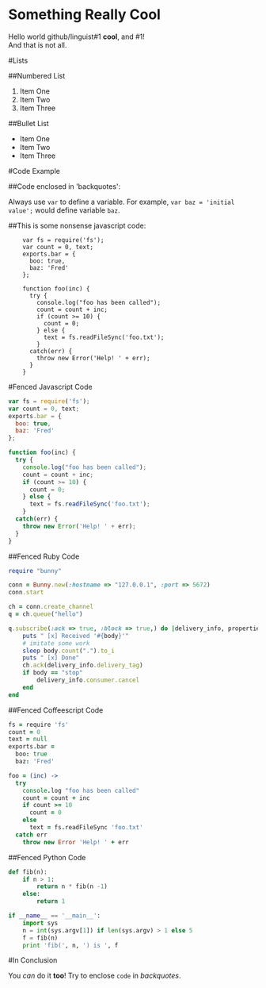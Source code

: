 Something Really Cool
=========

Hello world github/linguist#1 **cool**, and #1!   
And that is not all.

#Lists

##Numbered List

1. Item One
1. Item Two
1. Item Three

##Bullet List

* Item One
* Item Two
* Item Three

#Code Example

##Code enclosed in 'backquotes':

Always use `var` to define a variable. For example, `var baz = 'initial value';` would define
variable `baz`.

##This is some nonsense javascript code:

        var fs = require('fs');
        var count = 0, text;
        exports.bar = {
          boo: true,
          baz: 'Fred'
        };

        function foo(inc) {
          try {
            console.log("foo has been called");
            count = count + inc;
            if (count >= 10) {
              count = 0;
            } else {
              text = fs.readFileSync('foo.txt');
            }
          catch(err) {
            throw new Error('Help! ' + err);
          }
        }

#Fenced Javascript Code

```js    
var fs = require('fs');
var count = 0, text;
exports.bar = {
  boo: true,
  baz: 'Fred'
};

function foo(inc) {
  try {
    console.log("foo has been called");
    count = count + inc;
    if (count >= 10) {
      count = 0;
    } else {
      text = fs.readFileSync('foo.txt');
    }
  catch(err) {
    throw new Error('Help! ' + err);
  }
}
```

##Fenced Ruby Code

```ruby
require "bunny"

conn = Bunny.new(:hostname => "127.0.0.1", :port => 5672)
conn.start

ch = conn.create_channel
q = ch.queue("hello")

q.subscribe(:ack => true, :block => true,) do |delivery_info, properties, body|
    puts " [x] Received '#{body}'"
    # imitate some work
    sleep body.count(".").to_i
    puts " [x] Done"
    ch.ack(delivery_info.delivery_tag)
    if body == "stop"
        delivery_info.consumer.cancel
    end
end
```

##Fenced Coffeescript Code

```coffee
fs = require 'fs'
count = 0
text = null
exports.bar =
  boo: true
  baz: 'Fred'

foo = (inc) ->
  try
    console.log "foo has been called"
    count = count + inc
    if count >= 10
      count = 0
    else
      text = fs.readFileSync 'foo.txt'
  catch err
    throw new Error 'Help! ' + err
```

##Fenced Python Code

```py
def fib(n):
    if n > 1:
        return n * fib(n -1)
    else:
        return 1

if __name__ == '__main__':
    import sys
    n = int(sys.argv[1]) if len(sys.argv) > 1 else 5
    f = fib(n)
    print 'fib(', n, ') is ', f
```

#In Conclusion

You _can_ do it __too__!
Try to enclose `code` in *backquotes*.

